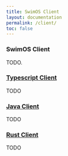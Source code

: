 ```yaml
---
title: SwimOS Client
layout: documentation
permalink: /client/
toc: false
---
```


<div class="not-prose py-6 sm:py-8 space-y-16">
  <div>
    <!-- Group header -->
    <div class="max-w-2xl mb-8">
      <h3 class="flex items-center text-2xl sm:text-3xl font-semibold leading-8 text-kaimurasaki-800">SwimOS Client</h3>
      <div class="mt-2 text-lg leading-8 text-kaimurasaki-700">TODO.</div>
    </div>
    <!-- Group items -->
    <div class="grid grid-cols-1 lg:grid-cols-2 gap-x-4 gap-y-8">
      <article class="group/doc relative w-full max-w-xl flex rounded-lg shadow-sm shadow-swim-dark-blue/40 hover:filter-none hover:shadow-md hover:shadow-swim-blue transition-[filter] ease-out ">
        <div class="grow p-6 bg-white group-hover/post:bg-swim-dark-blue transition ease-out rounded-lg">
          <h3 class="text-lg font-semibold leading-6 text-swim-dark-blue group-hover/post:text-white transition ease-out">
            <a href="{% link _typescript-client/index.md %}"><span class="absolute inset-0"></span>Typescript Client</a>
          </h3>
          <div class="mt-4 line-clamp-3 text-sm leading-6 text-kaimurasaki-800 group-hover/post:text-kaimurasaki-900 transition ease-out">TODO</div>
        </div>
      </article>
      <article class="group/doc relative w-full max-w-xl flex rounded-lg shadow-sm shadow-swim-dark-blue/40 hover:filter-none hover:shadow-md hover:shadow-swim-blue transition-[filter] ease-out ">
        <div class="grow p-6 bg-white group-hover/post:bg-swim-dark-blue transition ease-out rounded-lg">
          <h3 class="text-lg font-semibold leading-6 text-swim-dark-blue group-hover/post:text-white transition ease-out">
            <a href="{% link _java-client/index.md %}"><span class="absolute inset-0"></span>Java Client</a>
          </h3>
          <div class="mt-4 line-clamp-3 text-sm leading-6 text-kaimurasaki-800 group-hover/post:text-kaimurasaki-900 transition ease-out">TODO</div>
        </div>
      </article>
      <article class="group/doc relative w-full max-w-xl flex rounded-lg shadow-sm shadow-swim-dark-blue/40 hover:filter-none hover:shadow-md hover:shadow-swim-blue transition-[filter] ease-out ">
        <div class="grow p-6 bg-white group-hover/post:bg-swim-dark-blue transition ease-out rounded-lg">
          <h3 class="text-lg font-semibold leading-6 text-swim-dark-blue group-hover/post:text-white transition ease-out">
            <a href="{% link _rust-client/index.md %}"><span class="absolute inset-0"></span>Rust Client</a>
          </h3>
          <div class="mt-4 line-clamp-3 text-sm leading-6 text-kaimurasaki-800 group-hover/post:text-kaimurasaki-900 transition ease-out">TODO</div>
        </div>
      </article>
    </div>
  </div>
</div>

